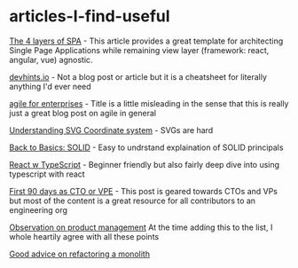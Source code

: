 # articles-I-find-useful

[The 4 layers of SPA](https://hackernoon.com/architecting-single-page-applications-b842ea633c2e) - This article provides a great template for architecting Single Page Applications while remaining view layer (framework: react, angular, vue) agnostic.


[devhints.io](https://devhints.io/) - Not a blog post or article but it is a cheatsheet for literally anything I'd ever need

[agile for enterprises](https://foxbox.co/blog/agile-product-development/) - Title is a little misleading in the sense that this is really just a great blog post on agile in general

[Understanding SVG Coordinate system](https://www.sarasoueidan.com/blog/svg-coordinate-systems/) - SVGs are hard

[Back to Basics: SOLID](https://thoughtbot.com/blog/back-to-basics-solid) - Easy to undrstand explaination of SOLID principals

[React w TypeScript](https://www.sitepoint.com/react-with-typescript-best-practices) - Beginner friendly but also fairly deep dive into using typescript with react

[First 90 days as CTO or VPE](https://lethain.com/first-ninety-days-cto-vpe/) - This post is geared towards CTOs and VPs but most of the content is a great resource for all contributors to an engineering org

[Observation on product management](https://medium.com/hackernoon/observations-on-product-management-3abc7e00148e) At the time adding this to the list, I whole heartily agree with all these points

[Good advice on refactoring a monolith](https://shopify.engineering/shopify-monolith)
